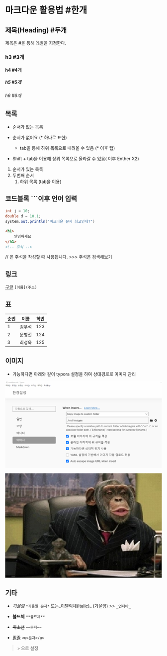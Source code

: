 # 마크다운 활용법 #한개

## 제목(Heading) #두개

제목은 #을 통해 레벨을 지정한다.

### h3 #3개

#### h4 #4개

##### h5 #5개

###### h6 #6개

## 목록

* 순서가 없는 목록
* 순서가 없어요 (* 하나로 표현)
  * tab을 통해 하위 목록으로 내려올 수 있음 (* 이후 탭)

* Shift + tab을 이용해 상위 목록으로 올라갈 수 있음( 이후 Enther X2)

1. 순서가 있는 목록
2. 두번째 순서
   1. 하위 목록 (tab을 이용)

## 코드블록 ```이후 언어 입력

```java
int j = 10;
double d = 10.1;
system.out.println("마크다운 문서 최고인데?")
```



```html
<h1>
    안녕하세요
</h1>
<!-- 주석 -->
```

// 은 주석을 작성할 때 사용됩니다. >>> 주석은 검색해보기



## 링크

[구글](https://google.com) `[이름](주소)`



## 표

| 순번 | 이름   | 학번 |
| ---- | ------ | ---- |
| 1    | 김우석 | 123  |
| 2    | 문병전 | 124  |
| 3    | 최성욱 | 125  |



## 이미지

* 가능하다면 아래와 같이 typora 설정을 하여 상대경로로 이미지 관리


![setting](../markdown_image/setting.png)



![richmonkey](../markdown_image/richmonkey.jpg)

## 기타

* *기울임* 	`*기울일 문자*` 또는_이탤릭체(Italic)_ (기울임) >> `_언더바_`

* **볼드체** 	`**볼드체**`

* ~~취소선~~ 	`~~문자~~`
* <u>밑줄</u> `<u>문자</u>`

> `>` 으로 설정





